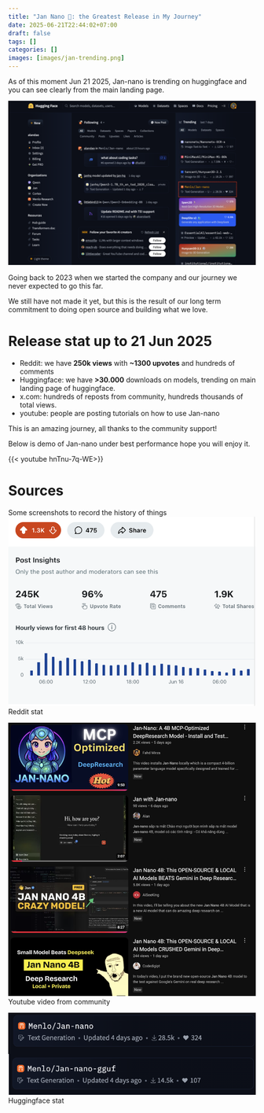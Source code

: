 ```yaml
---
title: "Jan Nano 👋: the Greatest Release in My Journey"
date: 2025-06-21T22:44:02+07:00
draft: false
tags: []
categories: []
images: [images/jan-trending.png] 
---
```


As of this moment Jun 21 2025, Jan-nano is trending on huggingface and you can see clearly from the main landing page.

![](images/jan-trending.png)

Going back to 2023 when we started the company and our journey we never expected to go this far. 

We still have not made it yet, but this is the result of our long term commitment to doing open source and building what we love.

# Release stat up to 21 Jun 2025
- Reddit: we have **250k views** with **~1300 upvotes** and hundreds of comments
- Huggingface: we have **>30.000** downloads on models, trending on main landing page of huggingface.
- x.com: hundreds of reposts from community, hundreds thousands of total views.
- youtube: people are posting tutorials on how to use Jan-nano

This is an amazing journey, all thanks to the community support!

Below is demo of Jan-nano under best performance hope you will enjoy it.

{{< youtube hnTnu-7q-WE>}}


# Sources
Some screenshots to record the history of things
![](images/reddit_stat.png)
Reddit stat

![](images/youtube_post.png)
Youtube video from community

![](images/huggingface_stat.png)
Huggingface stat
